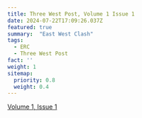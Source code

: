 ```yaml
---
title: Three West Post, Volume 1 Issue 1
date: 2024-07-22T17:09:26.037Z
featured: true
summary:  "East West Clash"
tags:
  - ERC
  - Three West Post
fact: ''
weight: 1
sitemap:
  priority: 0.8
  weight: 0.4
---
```


[Volume 1, Issue 1](/docs/3W_Post-1.pdf)